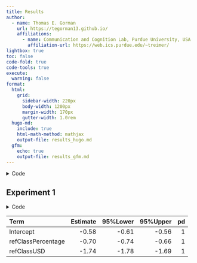 ```yaml
---
title: Results
author:
  - name: Thomas E. Gorman
    url: https://tegorman13.github.io/
    affiliations:
      - name: Communication and Cognition Lab, Purdue University, USA
        affiliation-url: https://web.ics.purdue.edu/~treimer/
lightbox: true
toc: false
code-fold: true
code-tools: true
execute:
  warning: false
format:
  html:
    grid:
      sidebar-width: 220px
      body-width: 1200px
      margin-width: 170px
      gutter-width: 1.0rem
  hugo-md:
    include: true
    html-math-method: mathjax
    output-file: results_hugo.md
  gfm:
    echo: true
    output-file: results_gfm.md
---
```



<details class="code-fold">
<summary>Code</summary>

``` r
library(pacman)
pacman::p_load(dplyr,purrr,tidyr,here,tibble,brms,rstan,bayestestR,emmeans,tidybayes,modelsummary,
               ggplot2,gt,knitr,kableExtra,ggh4x,lme4,flextable)

options(digits=2, scipen=999, dplyr.summarise.inform=FALSE)
options(brms.backend="cmdstanr",mc.cores=4)


s1 <- readRDS(here::here("data/s1_processed.rds"))

s1_agg <- s1 |> 
  filter(appliance !="Total kWh") |> 
  group_by(id,refClass,state,block,plan,calc,edu,pct_goal) |> 
  summarise(total_kWh = sum(value),orig_kWh=sum(family), 
            pct_change = round((orig_kWh-total_kWh)/orig_kWh,3), state_dif=mean(state_dif)) |> 
  mutate(matched_goal = (pct_change == pct_goal))

s1_agg4 <- s1_agg |> group_by(id,refClass,calc) |> 
  summarise(mg=sum(matched_goal),n=n(), pct=mg/n) 



s2_long <- readRDS(here::here("data/s2_processed.rds"))

s2_agg <- s2_long |> 
  filter(appliance != "TOTAL") |> 
  group_by(id, refClass, state, pct_goal, pct, rounded, block, plan, calc, edu) |> 
  summarise(
    total_kWh = sum(value),
    orig_kWh = sum(family),
    pct_change = round((orig_kWh - total_kWh) / orig_kWh, 3),
    state_dif = mean(state_dif),
    .groups = "drop"
  ) |>
  mutate(matched_goal = (pct_change == pct),
         matched_goal2 = abs(pct_change-pct)<.03)

s2_agg4 <- s2_agg |> group_by(id,refClass,calc) |> 
  summarise(mg=sum(matched_goal),n=n(), pct=mg/n) 

s2_agg2 <- s2_agg |> group_by(id,refClass,rounded,pct_goal,pct,calc) |> 
  summarise(mg=sum(matched_goal),n=n(), pct=mg/n) 
```

</details>

## Experiment 1

<details class="code-fold">
<summary>Code</summary>

``` r
s1_bb1 <- brm(
  mg | trials(4) ~ refClass,
  family = beta_binomial(),
  cores=4,
  iter=5000,
  data = s1_agg4,
  file=paste0(here::here("data/model_cache",'s1_bb1.rds'))
)

mted1 <- as.data.frame(describe_posterior(s1_bb1, centrality = "Mean"))[, c(1,2,4,5,6)]
colnames(mted1) <- c("Term", "Estimate","95%\\nCrI Lower", "95%\\nCrI Upper", "pd")

mted1 |> mutate(across(where(is.numeric), \(x) round(x, 2))) |>
  tibble::remove_rownames() |>
  mutate(Term = stringr::str_remove(Term, "b_")) |> kable(booktabs = TRUE)
```

</details>

| Term               | Estimate | 95%Lower | 95%Upper |  pd |
|:-------------------|---------:|---------:|---------:|----:|
| Intercept          |    -0.58 |    -0.61 |    -0.56 |   1 |
| refClassPercentage |    -0.70 |    -0.74 |    -0.66 |   1 |
| refClassUSD        |    -1.74 |    -1.78 |    -1.69 |   1 |
